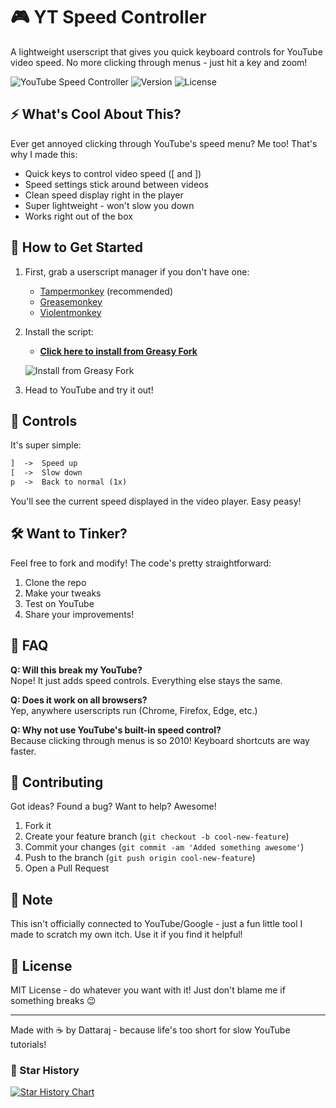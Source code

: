 # 🎮 YT Speed Controller

A lightweight userscript that gives you quick keyboard controls for YouTube video speed. No more clicking through menus - just hit a key and zoom! 

![YouTube Speed Controller](https://img.shields.io/badge/YouTube-Speed_Controller-red)
![Version](https://img.shields.io/badge/version-1.0.1-blue)
![License](https://img.shields.io/badge/license-MIT-green)

## ⚡ What's Cool About This?
Ever get annoyed clicking through YouTube's speed menu? Me too! That's why I made this:

- Quick keys to control video speed ([ and ])
- Speed settings stick around between videos
- Clean speed display right in the player
- Super lightweight - won't slow you down
- Works right out of the box

## 🎯 How to Get Started

1. First, grab a userscript manager if you don't have one:
   - [Tampermonkey](https://www.tampermonkey.net/) (recommended)
   - [Greasemonkey](https://addons.mozilla.org/en-US/firefox/addon/greasemonkey/)
   - [Violentmonkey](https://violentmonkey.github.io/)

2. Install the script:
   - **[Click here to install from Greasy Fork](https://greasyfork.org/en/scripts/526748-yt-speed-controller)** 
   
   ![Install from Greasy Fork](https://raw.githubusercontent.com/JasonBarnabe/greasyfork/master/public/images/blacklogo128.png)

3. Head to YouTube and try it out!

## 🎹 Controls

It's super simple:
```txt
]  ->  Speed up
[  ->  Slow down
p  ->  Back to normal (1x)
```

You'll see the current speed displayed in the video player. Easy peasy! 

## 🛠️ Want to Tinker?

Feel free to fork and modify! The code's pretty straightforward:

1. Clone the repo
2. Make your tweaks
3. Test on YouTube
4. Share your improvements!

## 🤔 FAQ

**Q: Will this break my YouTube?**  
Nope! It just adds speed controls. Everything else stays the same.

**Q: Does it work on all browsers?**  
Yep, anywhere userscripts run (Chrome, Firefox, Edge, etc.)

**Q: Why not use YouTube's built-in speed control?**  
Because clicking through menus is so 2010! Keyboard shortcuts are way faster.

## 🤝 Contributing

Got ideas? Found a bug? Want to help? Awesome!

1. Fork it
2. Create your feature branch (`git checkout -b cool-new-feature`)
3. Commit your changes (`git commit -am 'Added something awesome'`)
4. Push to the branch (`git push origin cool-new-feature`)
5. Open a Pull Request

## 📝 Note

This isn't officially connected to YouTube/Google - just a fun little tool I made to scratch my own itch. Use it if you find it helpful!

## 📜 License

MIT License - do whatever you want with it! Just don't blame me if something breaks 😉

---

Made with ☕ by Dattaraj - because life's too short for slow YouTube tutorials!

### 🌟 Star History

[![Star History Chart](https://api.star-history.com/svg?repos=yourusername/yt-speed-controller&type=Date)](https://star-history.com/#yourusername/yt-speed-controller&Date)
